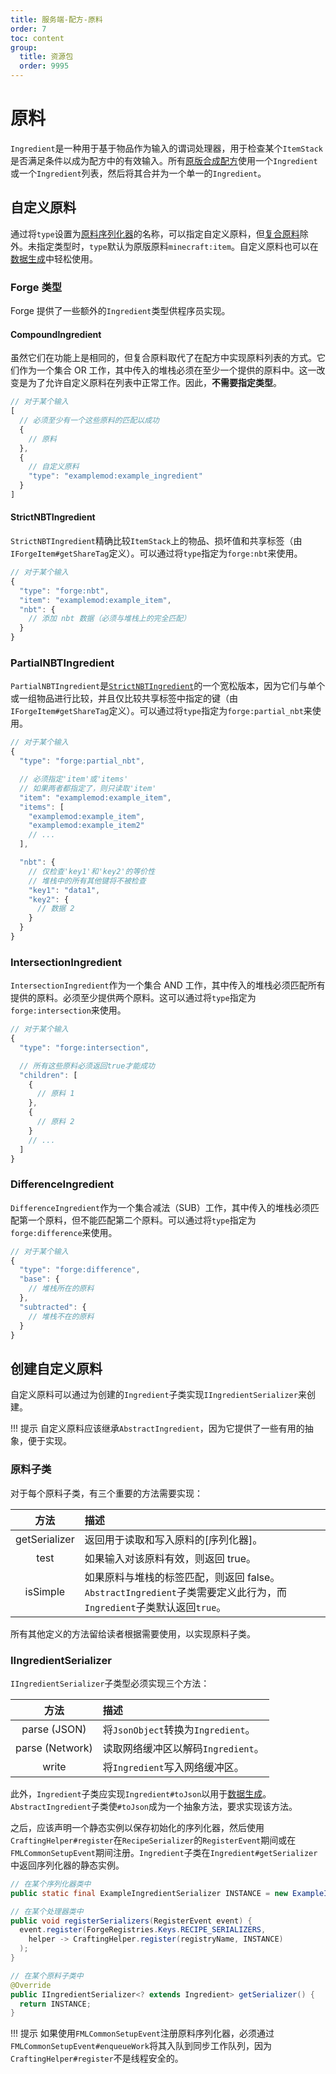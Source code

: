 ```yaml
---
title: 服务端-配方-原料
order: 7
toc: content
group:
  title: 资源包
  order: 9995
---
```

原料
===========

`Ingredient`是一种用于基于物品作为输入的谓词处理器，用于检查某个`ItemStack`是否满足条件以成为配方中的有效输入。所有[原版合成配方][recipes]使用一个`Ingredient`或一个`Ingredient`列表，然后将其合并为一个单一的`Ingredient`。

自定义原料
------------------

通过将`type`设置为[原料序列化器][serializer]的名称，可以指定自定义原料，但[复合原料][compound]除外。未指定类型时，`type`默认为原版原料`minecraft:item`。自定义原料也可以在[数据生成][datagen]中轻松使用。

### Forge 类型

Forge 提供了一些额外的`Ingredient`类型供程序员实现。

#### CompoundIngredient

虽然它们在功能上是相同的，但复合原料取代了在配方中实现原料列表的方式。它们作为一个集合 OR 工作，其中传入的堆栈必须在至少一个提供的原料中。这一改变是为了允许自定义原料在列表中正常工作。因此，**不需要指定类型**。

```js
// 对于某个输入
[
  // 必须至少有一个这些原料的匹配以成功
  {
    // 原料
  },
  {
    // 自定义原料
    "type": "examplemod:example_ingredient"
  }
]
```

#### StrictNBTIngredient

`StrictNBTIngredient`精确比较`ItemStack`上的物品、损坏值和共享标签（由`IForgeItem#getShareTag`定义）。可以通过将`type`指定为`forge:nbt`来使用。

```js
// 对于某个输入
{
  "type": "forge:nbt",
  "item": "examplemod:example_item",
  "nbt": {
    // 添加 nbt 数据（必须与堆栈上的完全匹配）
  }
}
```

### PartialNBTIngredient

`PartialNBTIngredient`是[`StrictNBTIngredient`][nbt]的一个宽松版本，因为它们与单个或一组物品进行比较，并且仅比较共享标签中指定的键（由`IForgeItem#getShareTag`定义）。可以通过将`type`指定为`forge:partial_nbt`来使用。

```js
// 对于某个输入
{
  "type": "forge:partial_nbt",

  // 必须指定'item'或'items'
  // 如果两者都指定了，则只读取'item'
  "item": "examplemod:example_item",
  "items": [
    "examplemod:example_item",
    "examplemod:example_item2"
    // ...
  ],

  "nbt": {
    // 仅检查'key1'和'key2'的等价性
    // 堆栈中的所有其他键将不被检查
    "key1": "data1",
    "key2": {
      // 数据 2
    }
  }
}
```

### IntersectionIngredient

`IntersectionIngredient`作为一个集合 AND 工作，其中传入的堆栈必须匹配所有提供的原料。必须至少提供两个原料。这可以通过将`type`指定为`forge:intersection`来使用。

```js
// 对于某个输入
{
  "type": "forge:intersection",

  // 所有这些原料必须返回true才能成功
  "children": [
    {
      // 原料 1
    },
    {
      // 原料 2
    }
    // ...
  ]
}
```

### DifferenceIngredient

`DifferenceIngredient`作为一个集合减法（SUB）工作，其中传入的堆栈必须匹配第一个原料，但不能匹配第二个原料。可以通过将`type`指定为`forge:difference`来使用。

```js
// 对于某个输入
{
  "type": "forge:difference",
  "base": {
    // 堆栈所在的原料
  },
  "subtracted": {
    // 堆栈不在的原料
  }
}
```

创建自定义原料
---------------------------

自定义原料可以通过为创建的`Ingredient`子类实现`IIngredientSerializer`来创建。

!!! 提示
    自定义原料应该继承`AbstractIngredient`，因为它提供了一些有用的抽象，便于实现。

### 原料子类

对于每个原料子类，有三个重要的方法需要实现：

 方法         | 描述
:---:      | :---
getSerializer | 返回用于读取和写入原料的[序列化器]。
test        | 如果输入对该原料有效，则返回 true。
isSimple    | 如果原料与堆栈的标签匹配，则返回 false。`AbstractIngredient`子类需要定义此行为，而`Ingredient`子类默认返回`true`。

所有其他定义的方法留给读者根据需要使用，以实现原料子类。

### IIngredientSerializer

`IIngredientSerializer`子类型必须实现三个方法：

 方法         | 描述
:---:       | :---
parse (JSON) | 将`JsonObject`转换为`Ingredient`。
parse (Network) | 读取网络缓冲区以解码`Ingredient`。
write       | 将`Ingredient`写入网络缓冲区。

此外，`Ingredient`子类应实现`Ingredient#toJson`以用于[数据生成][datagen]。`AbstractIngredient`子类使`#toJson`成为一个抽象方法，要求实现该方法。

之后，应该声明一个静态实例以保存初始化的序列化器，然后使用`CraftingHelper#register`在`RecipeSerializer`的`RegisterEvent`期间或在`FMLCommonSetupEvent`期间注册。`Ingredient`子类在`Ingredient#getSerializer`中返回序列化器的静态实例。

```java
// 在某个序列化器类中
public static final ExampleIngredientSerializer INSTANCE = new ExampleIngredientSerializer();

// 在某个处理器类中
public void registerSerializers(RegisterEvent event) {
  event.register(ForgeRegistries.Keys.RECIPE_SERIALIZERS,
    helper -> CraftingHelper.register(registryName, INSTANCE)
  );
}

// 在某个原料子类中
@Override
public IIngredientSerializer<? extends Ingredient> getSerializer() {
  return INSTANCE;
}
```

!!! 提示
    如果使用`FMLCommonSetupEvent`注册原料序列化器，必须通过`FMLCommonSetupEvent#enqueueWork`将其入队到同步工作队列，因为`CraftingHelper#register`不是线程安全的。

[recipes]: https://minecraft.wiki/w/Recipe#List_of_recipe_types
[nbt]: #strictnbtingredient
[serializer]: #iingredientserializer
[compound]: #compoundingredient
[datagen]: ../../../datagen/server/recipes.md